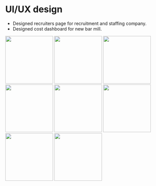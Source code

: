 # UI/UX design 
- Designed recruiters page for recruitment and staffing company.
- Designed cost dashboard for new bar mill.
<p float="left">
  <img src="https://imgur.com/1UhuQTg" width="150"  />
  <img src="https://drive.google.com/file/d/119mSdR8J3kfFVtunVZoapDOfkcd18KEC/view?usp=sharing" width="150" />
  <img src="https://drive.google.com/file/d/1BtHdBvcgSA-RqDXcANy5LzWcnm1iqn7z/view?usp=sharing" width="150" />
  <img src="https://drive.google.com/file/d/1j_2gWVLW0WoR72GZnjf4mXnBF5teCuJj/view?usp=sharing" width="150"/>
  <img src="https://drive.google.com/file/d/1USpcupbPcIAPx8I9UTT-DLCGg6ZIbh0Z/view?usp=sharing" width="150" />
  <img src="https://drive.google.com/file/d/1-sTFMyUpqGNS4vU-AbwE60BaQoTDmrVp/view?usp=sharing" width="150" />
  <img src="https://drive.google.com/file/d/1XjsmC6t5T7r6AZ2EU89mlssBPbk3tav5/view?usp=sharing" width="150"  />
  <img src="https://drive.google.com/file/d/1NHPI_KunD1A-yQo9BJB3ejr-_k7_qHPa/view?usp=sharing" width="150" />    
</p>
